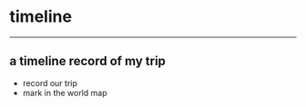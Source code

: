 # timeline
-----------------------------------------
a timeline record of my trip
-----------------------------------------

  + record our trip
  + mark in the world map
